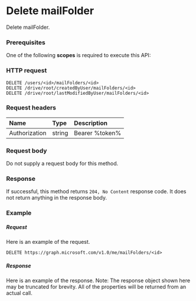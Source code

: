 # Delete mailFolder

Delete mailFolder.
### Prerequisites
One of the following **scopes** is required to execute this API: 
### HTTP request
<!-- { "blockType": "ignored" } -->
```http
DELETE /users/<id>/mailFolders/<id>
DELETE /drive/root/createdByUser/mailFolders/<id>
DELETE /drive/root/lastModifiedByUser/mailFolders/<id>

```
### Request headers
| Name       | Type | Description|
|:---------------|:--------|:----------|
| Authorization  | string  | Bearer %token% |

### Request body
Do not supply a request body for this method.


### Response
If successful, this method returns `204, No Content` response code. It does not return anything in the response body.

### Example
##### Request
Here is an example of the request.
<!-- {
  "blockType": "request",
  "name": "delete_mailfolder"
}-->
```http
DELETE https://graph.microsoft.com/v1.0/me/mailFolders/<id>
```
##### Response
Here is an example of the response. Note: The response object shown here may be truncated for brevity. All of the properties will be returned from an actual call.
<!-- {
  "blockType": "response",
  "truncated": true
} -->
```http
```

<!-- uuid: 8fcb5dbc-d5aa-4681-8e31-b001d5168d79
2015-10-25 14:57:30 UTC -->
<!-- {
  "type": "#page.annotation",
  "description": "Delete mailFolder",
  "keywords": "",
  "section": "documentation",
  "tocPath": ""
}-->